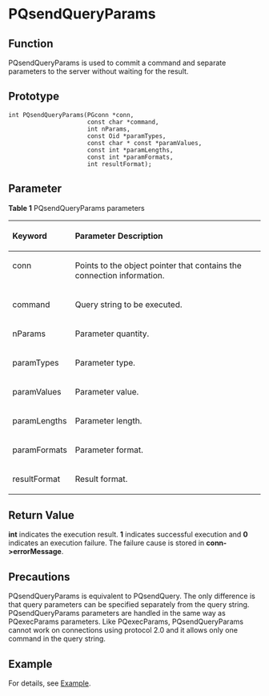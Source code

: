 # PQsendQueryParams<a name="EN-US_TOPIC_0242380583"></a>

## Function<a name="en-us_topic_0241735628_section10518135331919"></a>

PQsendQueryParams is used to commit a command and separate parameters to the server without waiting for the result.

## Prototype<a name="en-us_topic_0241735628_section16481193174814"></a>

```
int PQsendQueryParams(PGconn *conn,
                      const char *command,
                      int nParams,
                      const Oid *paramTypes,
                      const char * const *paramValues,
                      const int *paramLengths,
                      const int *paramFormats,
                      int resultFormat);
```

## Parameter<a name="en-us_topic_0241735628_en-us_topic_0237120432_en-us_topic_0059778852_s1c9b27937d964eaba00ae77fe1cd2c71"></a>

**Table  1**  PQsendQueryParams parameters

<a name="en-us_topic_0241735628_en-us_topic_0237120432_en-us_topic_0059778852_t82b61d38241342ffa2c83b3e50393841"></a>
<table><thead align="left"><tr id="en-us_topic_0241735628_en-us_topic_0237120432_en-us_topic_0059778852_r3ec068cec36347ccb83a7f18cf131215"><th class="cellrowborder" valign="top" width="23.27%" id="mcps1.2.3.1.1"><p id="en-us_topic_0241735628_en-us_topic_0237120432_en-us_topic_0059778852_a44a45da69b324aa4b5c1187191ec5c77"><a name="en-us_topic_0241735628_en-us_topic_0237120432_en-us_topic_0059778852_a44a45da69b324aa4b5c1187191ec5c77"></a><a name="en-us_topic_0241735628_en-us_topic_0237120432_en-us_topic_0059778852_a44a45da69b324aa4b5c1187191ec5c77"></a><strong id="en-us_topic_0241735628_b866612512443"><a name="en-us_topic_0241735628_b866612512443"></a><a name="en-us_topic_0241735628_b866612512443"></a>Keyword</strong></p>
</th>
<th class="cellrowborder" valign="top" width="76.73%" id="mcps1.2.3.1.2"><p id="en-us_topic_0241735628_en-us_topic_0237120432_en-us_topic_0059778852_aee2bc08a3b8f47bf81fb032ef089ba6d"><a name="en-us_topic_0241735628_en-us_topic_0237120432_en-us_topic_0059778852_aee2bc08a3b8f47bf81fb032ef089ba6d"></a><a name="en-us_topic_0241735628_en-us_topic_0237120432_en-us_topic_0059778852_aee2bc08a3b8f47bf81fb032ef089ba6d"></a><strong id="en-us_topic_0241735628_b1792667134415"><a name="en-us_topic_0241735628_b1792667134415"></a><a name="en-us_topic_0241735628_b1792667134415"></a>Parameter Description</strong></p>
</th>
</tr>
</thead>
<tbody><tr id="en-us_topic_0241735628_en-us_topic_0237120432_en-us_topic_0059778852_r89c7807f135840058d4a248137b3ca08"><td class="cellrowborder" valign="top" width="23.27%" headers="mcps1.2.3.1.1 "><p id="en-us_topic_0241735628_p23111054217"><a name="en-us_topic_0241735628_p23111054217"></a><a name="en-us_topic_0241735628_p23111054217"></a>conn</p>
</td>
<td class="cellrowborder" valign="top" width="76.73%" headers="mcps1.2.3.1.2 "><p id="en-us_topic_0241735628_p1393801515211"><a name="en-us_topic_0241735628_p1393801515211"></a><a name="en-us_topic_0241735628_p1393801515211"></a>Points to the object pointer that contains the connection information.</p>
</td>
</tr>
<tr id="en-us_topic_0241735628_row17367126192516"><td class="cellrowborder" valign="top" width="23.27%" headers="mcps1.2.3.1.1 "><p id="en-us_topic_0241735628_p43682026202518"><a name="en-us_topic_0241735628_p43682026202518"></a><a name="en-us_topic_0241735628_p43682026202518"></a>command</p>
</td>
<td class="cellrowborder" valign="top" width="76.73%" headers="mcps1.2.3.1.2 "><p id="en-us_topic_0241735628_p188061636131313"><a name="en-us_topic_0241735628_p188061636131313"></a><a name="en-us_topic_0241735628_p188061636131313"></a>Query string to be executed.</p>
</td>
</tr>
<tr id="en-us_topic_0241735628_row12952114132818"><td class="cellrowborder" valign="top" width="23.27%" headers="mcps1.2.3.1.1 "><p id="en-us_topic_0241735628_p1995314182810"><a name="en-us_topic_0241735628_p1995314182810"></a><a name="en-us_topic_0241735628_p1995314182810"></a>nParams</p>
</td>
<td class="cellrowborder" valign="top" width="76.73%" headers="mcps1.2.3.1.2 "><p id="en-us_topic_0241735628_p1195316412818"><a name="en-us_topic_0241735628_p1195316412818"></a><a name="en-us_topic_0241735628_p1195316412818"></a>Parameter quantity.</p>
</td>
</tr>
<tr id="en-us_topic_0241735628_row771131052816"><td class="cellrowborder" valign="top" width="23.27%" headers="mcps1.2.3.1.1 "><p id="en-us_topic_0241735628_p107111082810"><a name="en-us_topic_0241735628_p107111082810"></a><a name="en-us_topic_0241735628_p107111082810"></a>paramTypes</p>
</td>
<td class="cellrowborder" valign="top" width="76.73%" headers="mcps1.2.3.1.2 "><p id="en-us_topic_0241735628_p107218104285"><a name="en-us_topic_0241735628_p107218104285"></a><a name="en-us_topic_0241735628_p107218104285"></a>Parameter type.</p>
</td>
</tr>
<tr id="en-us_topic_0241735628_row196171413122814"><td class="cellrowborder" valign="top" width="23.27%" headers="mcps1.2.3.1.1 "><p id="en-us_topic_0241735628_p26189137281"><a name="en-us_topic_0241735628_p26189137281"></a><a name="en-us_topic_0241735628_p26189137281"></a>paramValues</p>
</td>
<td class="cellrowborder" valign="top" width="76.73%" headers="mcps1.2.3.1.2 "><p id="en-us_topic_0241735628_p76181130289"><a name="en-us_topic_0241735628_p76181130289"></a><a name="en-us_topic_0241735628_p76181130289"></a>Parameter value.</p>
</td>
</tr>
<tr id="en-us_topic_0241735628_row5325017152810"><td class="cellrowborder" valign="top" width="23.27%" headers="mcps1.2.3.1.1 "><p id="en-us_topic_0241735628_p14325131712817"><a name="en-us_topic_0241735628_p14325131712817"></a><a name="en-us_topic_0241735628_p14325131712817"></a>paramLengths</p>
</td>
<td class="cellrowborder" valign="top" width="76.73%" headers="mcps1.2.3.1.2 "><p id="en-us_topic_0241735628_p155043458298"><a name="en-us_topic_0241735628_p155043458298"></a><a name="en-us_topic_0241735628_p155043458298"></a>Parameter length.</p>
</td>
</tr>
<tr id="en-us_topic_0241735628_row138182205282"><td class="cellrowborder" valign="top" width="23.27%" headers="mcps1.2.3.1.1 "><p id="en-us_topic_0241735628_p14819120132815"><a name="en-us_topic_0241735628_p14819120132815"></a><a name="en-us_topic_0241735628_p14819120132815"></a>paramFormats</p>
</td>
<td class="cellrowborder" valign="top" width="76.73%" headers="mcps1.2.3.1.2 "><p id="en-us_topic_0241735628_p14972175612911"><a name="en-us_topic_0241735628_p14972175612911"></a><a name="en-us_topic_0241735628_p14972175612911"></a>Parameter format.</p>
</td>
</tr>
<tr id="en-us_topic_0241735628_row1498215426281"><td class="cellrowborder" valign="top" width="23.27%" headers="mcps1.2.3.1.1 "><p id="en-us_topic_0241735628_p1598364217282"><a name="en-us_topic_0241735628_p1598364217282"></a><a name="en-us_topic_0241735628_p1598364217282"></a>resultFormat</p>
</td>
<td class="cellrowborder" valign="top" width="76.73%" headers="mcps1.2.3.1.2 "><p id="en-us_topic_0241735628_p159837427287"><a name="en-us_topic_0241735628_p159837427287"></a><a name="en-us_topic_0241735628_p159837427287"></a>Result format.</p>
</td>
</tr>
</tbody>
</table>

## Return Value<a name="en-us_topic_0241735628_section171501851145318"></a>

**int**  indicates the execution result.  **1**  indicates successful execution and  **0**  indicates an execution failure. The failure cause is stored in  **conn-\>errorMessage**.

## Precautions<a name="en-us_topic_0241735628_en-us_topic_0237120433_en-us_topic_0059777949_sb1b6942996a64e589fdfdfb1c00fa519"></a>

PQsendQueryParams is equivalent to PQsendQuery. The only difference is that query parameters can be specified separately from the query string. PQsendQueryParams parameters are handled in the same way as PQexecParams parameters. Like PQexecParams, PQsendQueryParams cannot work on connections using protocol 2.0 and it allows only one command in the query string.

## Example<a name="en-us_topic_0241735628_section13161655174820"></a>

For details, see  [Example](example-libpq.md).

